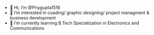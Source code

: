 - 👋 Hi, I’m @Priygupta1516
- 👀 I’m interested in coading/ graphic designing/ project managment & business development
- 🌱 I’m currently learning B.Tech Specialization in Electronics and Communications

<!---
Priygupta1516/Priygupta1516 is a ✨ special ✨ repository because its `README.md` (this file) appears on your GitHub profile.
You can click the Preview link to take a look at your changes.
--->
